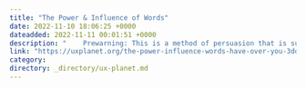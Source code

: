 ```yaml
---
title: "The Power & Influence of Words"
date: 2022-11-10 18:06:25 +0000
dateadded: 2022-11-11 00:01:51 +0000
description: "    Prewarning: This is a method of persuasion that is subconsciously unavoidable. It’s been used on you in the past for good or for worse…  Continue reading on UX Planet »  "
link: "https://uxplanet.org/the-power-influence-words-have-over-you-3dd379693194?source=rss----819cc2aaeee0---4"
category:
directory: _directory/ux-planet.md
---
```

